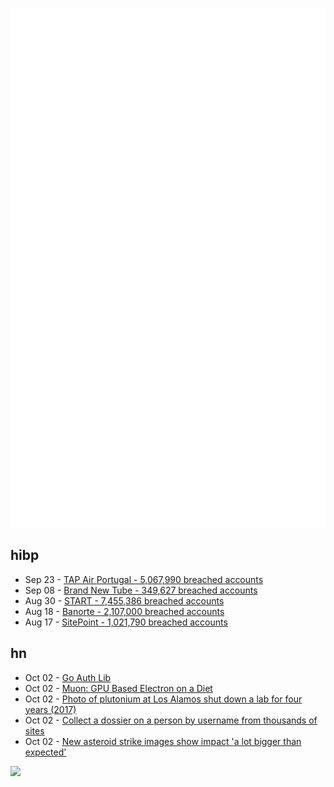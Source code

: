![Metrics](https://raw.githubusercontent.com/phixion/phixion/master/metrics.svg)

## hibp

<!--
for https://github.com/phixion/phixion/blob/main/.github/workflows/feeds.yml
-->
<!--START_SECTION:haveibeenpwnd-->
- Sep 23 - [TAP Air Portugal - 5,067,990 breached accounts](https://haveibeenpwned.com/PwnedWebsites#TAPAirPortugal)
- Sep 08 - [Brand New Tube - 349,627 breached accounts](https://haveibeenpwned.com/PwnedWebsites#BrandNewTube)
- Aug 30 - [START - 7,455,386 breached accounts](https://haveibeenpwned.com/PwnedWebsites#Start)
- Aug 18 - [Banorte - 2,107,000 breached accounts](https://haveibeenpwned.com/PwnedWebsites#Banorte)
- Aug 17 - [SitePoint - 1,021,790 breached accounts](https://haveibeenpwned.com/PwnedWebsites#SitePoint)
<!--END_SECTION:haveibeenpwnd-->

## hn

<!--
for https://github.com/phixion/phixion/blob/main/.github/workflows/feeds.yml
-->
<!--START_SECTION:hn-->
- Oct 02 - [Go Auth Lib](https://github.com/go-pkgz/auth)
- Oct 02 - [Muon: GPU Based Electron on a Diet](https://github.com/ImVexed/muon)
- Oct 02 - [Photo of plutonium at Los Alamos shut down a lab for four years (2017)](https://www.science.org/content/article/near-disaster-federal-nuclear-weapons-laboratory-takes-hidden-toll-america-s-arsenal)
- Oct 02 - [Collect a dossier on a person by username from thousands of sites](https://github.com/soxoj/maigret)
- Oct 02 - [New asteroid strike images show impact 'a lot bigger than expected'](https://www.spacedaily.com/reports/New_asteroid_strike_images_show_impact_a_lot_bigger_than_expected_999.html)
<!--END_SECTION:hn-->

<!--
for https://yhype.me
-->
![](https://hit.yhype.me/github/profile?user_id=13013670)
